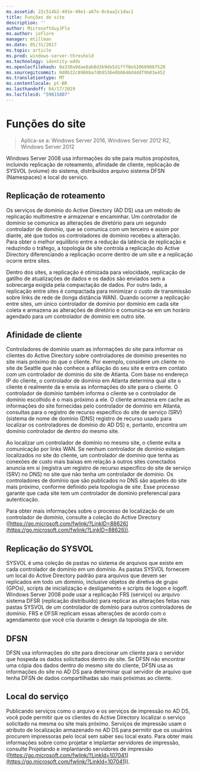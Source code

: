 ```yaml
---
ms.assetid: 22c514b2-401e-49e1-a87e-0cbaa2c1dac1
title: Funções do site
description: ''
author: MicrosoftGuyJFlo
ms.author: joflore
manager: mtillman
ms.date: 05/31/2017
ms.topic: article
ms.prod: windows-server-threshold
ms.technology: identity-adds
ms.openlocfilehash: 0a330a9dae8ab8d3b9de5d1fff0e52060908f520
ms.sourcegitcommit: 0d0b32c8986ba7db9536e0b8648d4ddf9b03e452
ms.translationtype: MT
ms.contentlocale: pt-BR
ms.lasthandoff: 04/17/2019
ms.locfileid: "59815807"
---
```

# <a name="site-functions"></a>Funções do site

>Aplica-se a: Windows Server 2016, Windows Server 2012 R2, Windows Server 2012

 Windows Server 2008 usa informações do site para muitos propósitos, incluindo replicação de roteamento, afinidade de cliente, replicação de SYSVOL (volume) do sistema, distribuídos arquivo sistema DFSN (Namespaces) e local do serviço.  
  
## <a name="routing-replication"></a>Replicação de roteamento  
Os serviços de domínio do Active Directory (AD DS) usa um método de replicação multimestre e armazenar e encaminhar. Um controlador de domínio se comunica as alterações de diretório para um segundo controlador de domínio, que se comunica com um terceiro e assim por diante, até que todos os controladores de domínio recebeu a alteração. Para obter o melhor equilíbrio entre a redução da latência de replicação e reduzindo o tráfego, a topologia de site controla a replicação do Active Directory diferenciando a replicação ocorre dentro de um site e a replicação ocorre entre sites.  
  
Dentro dos sites, a replicação é otimizada para velocidade, replicação de gatilho de atualizações de dados e os dados são enviados sem a sobrecarga exigida pela compactação de dados. Por outro lado, a replicação entre sites é compactada para minimizar o custo de transmissão sobre links de rede de (longa distância WAN). Quando ocorrer a replicação entre sites, um único controlador de domínio por domínio em cada site coleta e armazena as alterações de diretório e comunica-se em um horário agendado para um controlador de domínio em outro site.  
  
## <a name="client-affinity"></a>Afinidade de cliente  
Controladores de domínio usam as informações do site para informar os clientes do Active Directory sobre controladores de domínio presentes no site mais próximo do que o cliente. Por exemplo, considere um cliente no site de Seattle que não conhece a afiliação do seu site e entra em contato com um controlador de domínio do site de Atlanta. Com base no endereço IP do cliente, o controlador de domínio em Atlanta determina qual site o cliente é realmente da e envia as informações do site para o cliente. O controlador de domínio também informa o cliente se o controlador de domínio escolhido é o mais próximo a ele. O cliente armazena em cache as informações do site fornecidas pelo controlador de domínio em Atlanta, consultas para o registro de recurso específico do site de serviço (SRV) (sistema de nome de domínio (DNS) registro de recurso usado para localizar os controladores de domínio do AD DS) e, portanto, encontra um domínio controlador de dentro do mesmo site.  
  
Ao localizar um controlador de domínio no mesmo site, o cliente evita a comunicação por links WAN. Se nenhum controlador de domínio estejam localizados no site do cliente, um controlador de domínio que tenha as conexões de custo mais baixas em relação a outros sites conectados anuncia em si (registra um registro de recurso específico do site de serviço (SRV) no DNS) no site que não tenha um controlador de domínio. Os controladores de domínio que são publicados no DNS são aqueles do site mais próximo, conforme definido pela topologia de site. Esse processo garante que cada site tem um controlador de domínio preferencial para autenticação.  
  
Para obter mais informações sobre o processo de localização de um controlador de domínio, consulte a coleção do Active Directory ([https://go.microsoft.com/fwlink/?LinkID=88626](https://go.microsoft.com/fwlink/?LinkID=88626)).  
  
## <a name="sysvol-replication"></a>Replicação do SYSVOL  
SYSVOL é uma coleção de pastas no sistema de arquivos que existe em cada controlador de domínio em um domínio. As pastas SYSVOL fornecem um local do Active Directory padrão para arquivos que devem ser replicados em todo um domínio, inclusive objetos de diretiva de grupo (GPOs), scripts de inicialização e desligamento e scripts de logon e logoff.  Windows Server 2008 pode usar a replicação FRS (serviço) ou arquivo sistema DFSR (replicação distribuído) para replicar as alterações feitas nas pastas SYSVOL de um controlador de domínio para outros controladores de domínio. FRS e DFSR replicam essas alterações de acordo com o agendamento que você cria durante o design da topologia de site.  
  
## <a name="dfsn"></a>DFSN  
DFSN usa informações do site para direcionar um cliente para o servidor que hospeda os dados solicitados dentro do site. Se DFSN não encontrar uma cópia dos dados dentro do mesmo site do cliente, DFSN usa as informações do site no AD DS para determinar qual servidor de arquivo que tenha DFSN de dados compartilhadas são mais próximas ao cliente.  
  
## <a name="service-location"></a>Local do serviço  
Publicando serviços como o arquivo e os serviços de impressão no AD DS, você pode permitir que os clientes do Active Directory localizar o serviço solicitado na mesma ou site mais próximo. Serviços de impressão usam o atributo de localização armazenado no AD DS para permitir que os usuários procurem impressoras pelo local sem saber seu local exato. Para obter mais informações sobre como projetar e implantar servidores de impressão, consulte Projetando e implantando servidores de impressão ([https://go.microsoft.com/fwlink/?LinkId=107041](https://go.microsoft.com/fwlink/?LinkId=107041)).  
  


